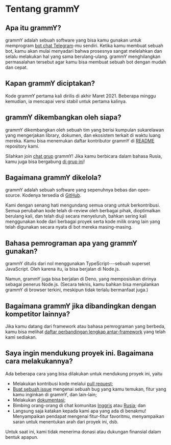 # Tentang grammY

## Apa itu grammY?

grammY adalah sebuah software yang bisa kamu gunakan untuk memprogram [bot chat Telegram](https://core.telegram.org/bots)-mu sendiri.
Ketika kamu membuat sebuah bot, kamu akan mulai menyadari bahwa prosesnya sangat melelahkan dan selalu melakukan hal yang sama berulang-ulang.
grammY menghilangkan permasalahan tersebut agar kamu bisa membuat sebuah bot dengan mudah dan cepat.

## Kapan grammY diciptakan?

Kode grammY pertama kali dirilis di akhir Maret 2021.
Beberapa minggu kemudian, ia mencapai versi stabil untuk pertama kalinya.

## grammY dikembangkan oleh siapa?

grammY dikembangkan oleh sebuah tim yang berisi kumpulan sukarelawan yang mengerjakan library, dokumen, dan ekosistem terkait di waktu luang mereka.
Kamu bisa menemukan daftar kontributor grammY di [README](https://github.com/grammyjs/grammY#contributors-) repository kami.

Silahkan join [chat grup](https://t.me/grammyjs) grammY!
Jika kamu berbicara dalam bahasa Rusia, kamu juga bisa bergabung [di grup ini](https://t.me/grammyjs_ru)!

## Bagaimana grammY dikelola?

grammY adalah sebuah software yang sepenuhnya bebas dan open-source.
Kodenya tersedia di [GitHub](https://github.com/grammyjs/grammY).

Kami dengan senang hati mengundang semua orang untuk berkontribusi.
Semua perubahan kode telah di-review oleh berbagai pihak, dioptimalkan berulang kali, dan telah diuji secara menyeluruh, bahkan sering kali menggunakan kode dari berbagai proyek serta kode milik orang lain yang telah digunakan secara nyata di bot mereka masing-masing.

## Bahasa pemrograman apa yang grammY gunakan?

grammY ditulis dari nol menggunakan TypeScript---sebuah superset JavaScript.
Oleh karena itu, ia bisa berjalan di Node.js.

Namun, grammY juga bisa berjalan di Deno, yang memposisikan dirinya sebagai penerus Node.js.
(Secara teknis, kamu bahkan bisa menjalankan grammY di browser terkini, meskipun tidak terlalu bermanfaat juga.)

## Bagaimana grammY jika dibandingkan dengan kompetitor lainnya?

Jika kamu datang dari framework atau bahasa pemrograman yang berbeda, kamu bisa melihat [daftar perbandingan lengkap antar-framework](./comparison.md) yang telah kami sediakan.

## Saya ingin mendukung proyek ini. Bagaimana cara melakukannya?

Ada beberapa cara yang bisa dilakukan untuk mendukung proyek ini, yaitu

- Melakukan kontribusi kode melalui [pull request](https://github.com/grammyjs/grammY/pulls);
- [Buat sebuah issue](https://github.com/grammyjs/grammY/issues/new) mengenai sebuah bug yang kamu temukan, fitur yang kamu inginkan di grammY, dan lain-lain;
- Melakukan [dokumentasi](https://github.com/grammyjs/website);
- Bimbing orang-orang di chat komunitas [Inggris](https://t.me/grammyjs) atau [Rusia](https://t.me/grammyjs_ru); dan
- Langsung saja katakan kepada kami apa yang ada di benakmu!
  Menyampaikan pendapat mengenai fitur-fitur favoritmu, menyampaikan saran untuk menentukan arah dari proyek ini, dsb.

Untuk saat ini, kami tidak menerima donasi atau dukungan finansial dalam bentuk apapun.
